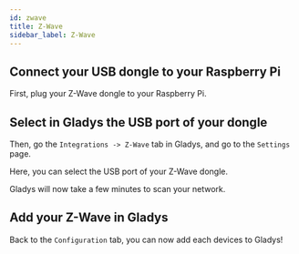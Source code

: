 ```yaml
---
id: zwave
title: Z-Wave
sidebar_label: Z-Wave
---
```


## Connect your USB dongle to your Raspberry Pi

First, plug your Z-Wave dongle to your Raspberry Pi.

## Select in Gladys the USB port of your dongle

Then, go the `Integrations -> Z-Wave` tab in Gladys, and go to the `Settings` page.

Here, you can select the USB port of your Z-Wave dongle.

Gladys will now take a few minutes to scan your network.

## Add your Z-Wave in Gladys

Back to the `Configuration` tab, you can now add each devices to Gladys!
